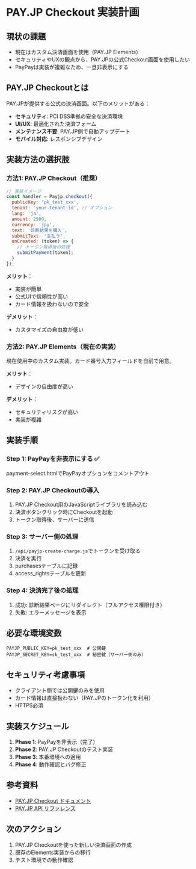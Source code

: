 # PAY.JP Checkout 実装計画

## 現状の課題
- 現在はカスタム決済画面を使用（PAY.JP Elements）
- セキュリティやUXの観点から、PAY.JPの公式Checkout画面を使用したい
- PayPayは実装が複雑なため、一旦非表示にする

## PAY.JP Checkoutとは
PAY.JPが提供する公式の決済画面。以下のメリットがある：
- **セキュリティ**: PCI DSS準拠の安全な決済環境
- **UI/UX**: 最適化された決済フォーム
- **メンテナンス不要**: PAY.JP側で自動アップデート
- **モバイル対応**: レスポンシブデザイン

## 実装方法の選択肢

### 方法1: PAY.JP Checkout（推奨）
```javascript
// 実装イメージ
const handler = Payjp.checkout({
  publicKey: 'pk_test_xxx',
  tenant: 'your-tenant-id', // オプション
  lang: 'ja',
  amount: 2980,
  currency: 'jpy',
  text: '診断結果を購入',
  submitText: '支払う',
  onCreated: (token) => {
    // トークン取得後の処理
    submitPayment(token);
  }
});
```

**メリット**：
- 実装が簡単
- 公式UIで信頼性が高い
- カード情報を扱わないので安全

**デメリット**：
- カスタマイズの自由度が低い

### 方法2: PAY.JP Elements（現在の実装）
現在使用中のカスタム実装。カード番号入力フィールドを自前で用意。

**メリット**：
- デザインの自由度が高い

**デメリット**：
- セキュリティリスクが高い
- 実装が複雑

## 実装手順

### Step 1: PayPayを非表示にする ✅
payment-select.htmlでPayPayオプションをコメントアウト

### Step 2: PAY.JP Checkoutの導入
1. PAY.JP Checkout用のJavaScriptライブラリを読み込む
2. 決済ボタンクリック時にCheckoutを起動
3. トークン取得後、サーバーに送信

### Step 3: サーバー側の処理
1. `/api/payjp-create-charge.js`でトークンを受け取る
2. 決済を実行
3. purchasesテーブルに記録
4. access_rightsテーブルを更新

### Step 4: 決済完了後の処理
1. 成功: 診断結果ページにリダイレクト（フルアクセス権限付き）
2. 失敗: エラーメッセージを表示

## 必要な環境変数
```
PAYJP_PUBLIC_KEY=pk_test_xxx  # 公開鍵
PAYJP_SECRET_KEY=sk_test_xxx  # 秘密鍵（サーバー側のみ）
```

## セキュリティ考慮事項
- クライアント側では公開鍵のみを使用
- カード情報は直接扱わない（PAY.JPのトークン化を利用）
- HTTPS必須

## 実装スケジュール
1. **Phase 1**: PayPayを非表示（完了）
2. **Phase 2**: PAY.JP Checkoutのテスト実装
3. **Phase 3**: 本番環境への適用
4. **Phase 4**: 動作確認とバグ修正

## 参考資料
- [PAY.JP Checkout ドキュメント](https://pay.jp/docs/checkout)
- [PAY.JP API リファレンス](https://pay.jp/docs/api)

## 次のアクション
1. PAY.JP Checkoutを使った新しい決済画面の作成
2. 既存のElements実装からの移行
3. テスト環境での動作確認